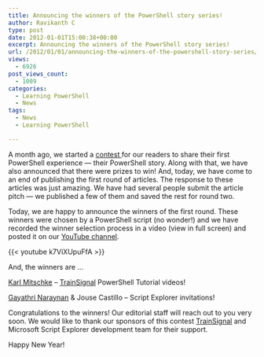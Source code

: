 ```yaml
---
title: Announcing the winners of the PowerShell story series!
author: Ravikanth C
type: post
date: 2012-01-01T15:00:38+00:00
excerpt: Announcing the winners of the PowerShell story series!
url: /2012/01/01/announcing-the-winners-of-the-powershell-story-series/
views:
  - 6926
post_views_count:
  - 1009
categories:
  - Learning PowerShell
  - News
tags:
  - News
  - Learning PowerShell

---
```

A month ago, we started a [contest ][1]for our readers to share their first PowerShell experience &#8212; their PowerShell story. Along with that, we have also announced that there were prizes to win! And, today, we have come to an end of publishing the first round of articles. The response to these articles was just amazing. We have had several people submit the article pitch &#8212; we published a few of them and saved the rest for round two.

Today, we are happy to announce the winners of the first round. These winners were chosen by a PowerShell script (no wonder!) and we have recorded the winner selection process in a video (view in full screen) and posted it on our [YouTube channel][2].

{{< youtube k7ViXUpuFfA >}}


And, the winners are &#8230;

[Karl Mitschke][3] &#8211; [TrainSignal][4] PowerShell Tutorial videos!

[Gayathri Naraynan][5] & Jouse Castillo &#8211; Script Explorer invitations!

Congratulations to the winners! Our editorial staff will reach out to you very soon. We would like to thank our sponsors of this contest [TrainSignal][4] and Microsoft Script Explorer development team for their support.

Happy New Year!

[1]: /2011/11/29/call-for-writers-share-your-experiences-and-help-new-users/
[2]: http://www.youtube.com/user/PowerShellMagazine
[3]: http://unlockpowershell.wordpress.com/
[4]: http://www.trainsignal.com/
[5]: http://gai3kannan.wordpress.com/